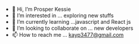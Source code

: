 - 👋 Hi, I’m Prosper Kessie
- 👀 I’m interested in ... exploring new stuffs
- 🌱 I’m currently learning ...javascript and React js
- 💞️ I’m looking to collaborate on ... new developers
- 📫 How to reach me ... kayp3477@gmail.com

<!---
kessie2862/kessie2862 is a ✨ special ✨ repository because its `README.md` (this file) appears on your GitHub profile.
You can click the Preview link to take a look at your changes.
--->
